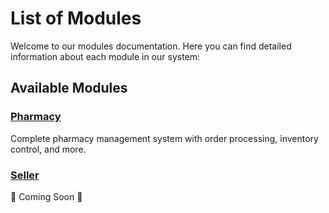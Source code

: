 # List of Modules

Welcome to our modules documentation. Here you can find detailed information about each module in our system:

## Available Modules

### [Pharmacy](./Pharmacy/pharmacy.md)

Complete pharmacy management system with order processing, inventory control, and more.

### [Seller](./Seller/README.md)

🚧 Coming Soon 🚧
